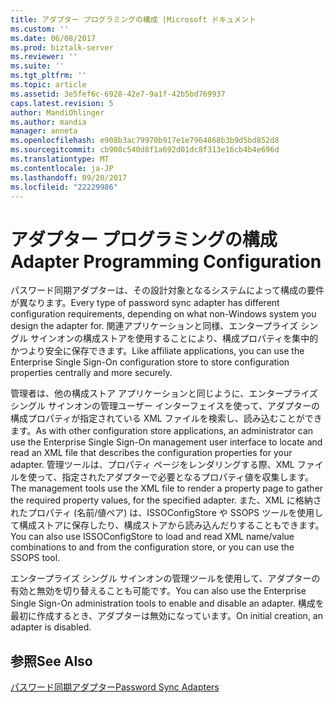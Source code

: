 ```yaml
---
title: アダプター プログラミングの構成 |Microsoft ドキュメント
ms.custom: ''
ms.date: 06/08/2017
ms.prod: biztalk-server
ms.reviewer: ''
ms.suite: ''
ms.tgt_pltfrm: ''
ms.topic: article
ms.assetid: 3e5fef6c-6928-42e7-9a1f-42b5bd769937
caps.latest.revision: 5
author: MandiOhlinger
ms.author: mandia
manager: anneta
ms.openlocfilehash: e908b3ac79970b917e1e7964868b3b9d5bd852d8
ms.sourcegitcommit: cb908c540d8f1a692d01dc8f313e16cb4b4e696d
ms.translationtype: MT
ms.contentlocale: ja-JP
ms.lasthandoff: 09/20/2017
ms.locfileid: "22229986"
---
```

# <a name="adapter-programming-configuration"></a><span data-ttu-id="a91eb-102">アダプター プログラミングの構成</span><span class="sxs-lookup"><span data-stu-id="a91eb-102">Adapter Programming Configuration</span></span>
<span data-ttu-id="a91eb-103">パスワード同期アダプターは、その設計対象となるシステムによって構成の要件が異なります。</span><span class="sxs-lookup"><span data-stu-id="a91eb-103">Every type of password sync adapter has different configuration requirements, depending on what non-Windows system you design the adapter for.</span></span> <span data-ttu-id="a91eb-104">関連アプリケーションと同様、エンタープライズ シングル サインオンの構成ストアを使用することにより、構成プロパティを集中的かつより安全に保存できます。</span><span class="sxs-lookup"><span data-stu-id="a91eb-104">Like affiliate applications, you can use the Enterprise Single Sign-On configuration store to store configuration properties centrally and more securely.</span></span>  
  
 <span data-ttu-id="a91eb-105">管理者は、他の構成ストア アプリケーションと同じように、エンタープライズ シングル サインオンの管理ユーザー インターフェイスを使って、アダプターの構成プロパティが指定されている XML ファイルを検索し、読み込むことができます。</span><span class="sxs-lookup"><span data-stu-id="a91eb-105">As with other configuration store applications, an administrator can use the Enterprise Single Sign-On management user interface to locate and read an XML file that describes the configuration properties for your adapter.</span></span> <span data-ttu-id="a91eb-106">管理ツールは、プロパティ ページをレンダリングする際、XML ファイルを使って、指定されたアダプターで必要となるプロパティ値を収集します。</span><span class="sxs-lookup"><span data-stu-id="a91eb-106">The management tools use the XML file to render a property page to gather the required property values, for the specified adapter.</span></span> <span data-ttu-id="a91eb-107">また、XML に格納されたプロパティ (名前/値ペア) は、ISSOConfigStore や SSOPS ツールを使用して構成ストアに保存したり、構成ストアから読み込んだりすることもできます。</span><span class="sxs-lookup"><span data-stu-id="a91eb-107">You can also use ISSOConfigStore to load and read XML name/value combinations to and from the configuration store, or you can use the SSOPS tool.</span></span>  
  
 <span data-ttu-id="a91eb-108">エンタープライズ シングル サインオンの管理ツールを使用して、アダプターの有効と無効を切り替えることも可能です。</span><span class="sxs-lookup"><span data-stu-id="a91eb-108">You can also use the Enterprise Single Sign-On administration tools to enable and disable an adapter.</span></span> <span data-ttu-id="a91eb-109">構成を最初に作成するとき、アダプターは無効になっています。</span><span class="sxs-lookup"><span data-stu-id="a91eb-109">On initial creation, an adapter is disabled.</span></span>  
  
## <a name="see-also"></a><span data-ttu-id="a91eb-110">参照</span><span class="sxs-lookup"><span data-stu-id="a91eb-110">See Also</span></span>  
 [<span data-ttu-id="a91eb-111">パスワード同期アダプター</span><span class="sxs-lookup"><span data-stu-id="a91eb-111">Password Sync Adapters</span></span>](../core/password-sync-adapters.md)
